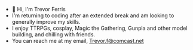 - 👋 Hi, I'm Trevor Ferris 
- I'm returning to coding after an extended break and am looking to generally improve my skills.
- I enjoy TTRPGs, cosplay, Magic the Gathering, Gunpla and other model building, and chilling with friends. 
- You can reach me at my email, Trevor.f@comcast.net 

<!---
Trevor-Ferris/Trevor-Ferris is a ✨ special ✨ repository because its `README.md` (this file) appears on your GitHub profile.
You can click the Preview link to take a look at your changes.
--->
